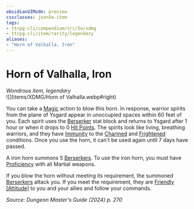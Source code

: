 ```yaml
---
obsidianUIMode: preview
cssclasses: json5e-item
tags:
- ttrpg-cli/compendium/src/5e/xdmg
- ttrpg-cli/item/rarity/legendary
aliases: 
- "Horn of Valhalla, Iron"
---
```

# Horn of Valhalla, Iron
*Wondrous item, legendary*  
![](items/XDMG/Horn of Valhalla.webp#right)  


You can take a [Magic](actions.md#Magic) action to blow this horn. In response, warrior spirits from the plane of Ysgard appear in unoccupied spaces within 60 feet of you. Each spirit uses the [Berserker](berserker-xmm.md) stat block and returns to Ysgard after 1 hour or when it drops to 0 [Hit Points](hit-points-xphb.md). The spirits look like living, breathing warriors, and they have [Immunity](immunity-xphb.md) to the [Charmed](conditions.md#Charmed) and [Frightened](conditions.md#Frightened) conditions. Once you use the horn, it can't be used again until 7 days have passed.

A iron horn summons 5 [Berserkers](berserker-xmm.md). To use the iron horn, you must have [Proficiency](proficiency-xphb.md) with all Martial weapons.

If you blow the horn without meeting its requirement, the summoned [Berserkers](berserker-xmm.md) attack you. If you meet the requirement, they are [Friendly [Attitude]](friendly-attitude-xphb.md) to you and your allies and follow your commands.

*Source: Dungeon Master's Guide (2024) p. 270*